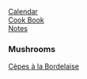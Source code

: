 [Calendar](https://github.com/vmsmith/EDT/blob/master/calendar.md)   
[Cook Book](https://github.com/vmsmith/CookBook/blob/master/README.md)    
[Notes](https://github.com/vmsmith/CookBook/blob/master/notes.md)


### Mushrooms   

[Cèpes à la Bordelaise](mushrooms_cepes_bordelaise.md)   
